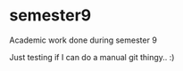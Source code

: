 # semester9
Academic work done during semester 9

Just testing if I can do a manual git thingy.. :)

